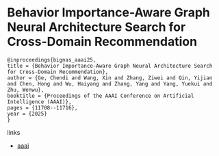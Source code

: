 # Behavior Importance-Aware Graph Neural Architecture Search for Cross-Domain Recommendation

```
@inproceedings{bignas_aaai25,
title = {Behavior Importance-Aware Graph Neural Architecture Search for Cross-Domain Recommendation},
author = {Ge, Chendi and Wang, Xin and Zhang, Ziwei and Qin, Yijian and Chen, Hong and Wu, Haiyang and Zhang, Yang and Yang, Yuekui and Zhu, Wenwu},
booktitle = {Proceedings of the AAAI Conference on Artificial Intelligence (AAAI)},
pages = {11708--11716},
year = {2025}
}
```

links
- [aaai](https://ojs.aaai.org/index.php/AAAI/article/view/33274)
